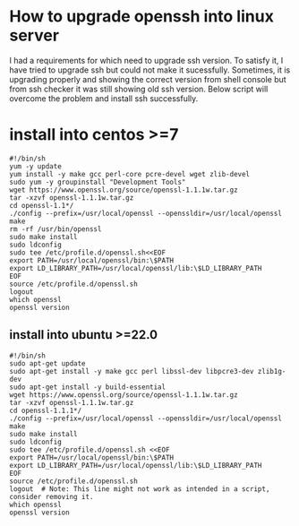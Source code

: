 # How to upgrade openssh into linux server 
I had a requirements for which need to upgrade ssh version. To satisfy it, I have tried to upgrade ssh but could not make it sucessfully. Sometimes, it is upgrading properly and showing the correct version 
from shell console but from ssh checker it was still showing old ssh version. Below script will overcome the problem and install ssh successfully. 

# install into centos >=7

```
#!/bin/sh
yum -y update
yum install -y make gcc perl-core pcre-devel wget zlib-devel
sudo yum -y groupinstall "Development Tools"
wget https://www.openssl.org/source/openssl-1.1.1w.tar.gz
tar -xzvf openssl-1.1.1w.tar.gz
cd openssl-1.1*/
./config --prefix=/usr/local/openssl --openssldir=/usr/local/openssl
make
rm -rf /usr/bin/openssl
sudo make install
sudo ldconfig
sudo tee /etc/profile.d/openssl.sh<<EOF
export PATH=/usr/local/openssl/bin:\$PATH
export LD_LIBRARY_PATH=/usr/local/openssl/lib:\$LD_LIBRARY_PATH
EOF
source /etc/profile.d/openssl.sh
logout
which openssl
openssl version
```

## install into ubuntu >=22.0

```
#!/bin/sh
sudo apt-get update
sudo apt-get install -y make gcc perl libssl-dev libpcre3-dev zlib1g-dev
sudo apt-get install -y build-essential
wget https://www.openssl.org/source/openssl-1.1.1w.tar.gz
tar -xzvf openssl-1.1.1w.tar.gz
cd openssl-1.1.1*/
./config --prefix=/usr/local/openssl --openssldir=/usr/local/openssl
make
sudo make install
sudo ldconfig
sudo tee /etc/profile.d/openssl.sh <<EOF
export PATH=/usr/local/openssl/bin:\$PATH
export LD_LIBRARY_PATH=/usr/local/openssl/lib:\$LD_LIBRARY_PATH
EOF
source /etc/profile.d/openssl.sh
logout  # Note: This line might not work as intended in a script, consider removing it.
which openssl
openssl version
```
